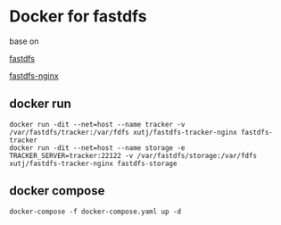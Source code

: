 # Docker for fastdfs
base on

[fastdfs](https://github.com/happyfish100/fastdfs)

[fastdfs-nginx](https://github.com/ygqygq2/fastdfs-nginx)

## docker run

```
docker run -dit --net=host --name tracker -v /var/fastdfs/tracker:/var/fdfs xutj/fastdfs-tracker-nginx fastdfs-tracker
docker run -dit --net=host --name storage -e TRACKER_SERVER=tracker:22122 -v /var/fastdfs/storage:/var/fdfs xutj/fastdfs-tracker-nginx fastdfs-storage
```

## docker compose

```
docker-compose -f docker-compose.yaml up -d
```

